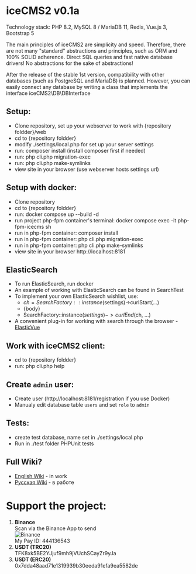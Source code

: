 # iceCMS2 v0.1a

Technology stack: PHP 8.2, MySQL 8 / MariaDB 11, Redis, Vue.js 3, Bootstrap 5

The main principles of iceCMS2 are simplicity and speed. Therefore, there are not many "standard" abstractions and
principles, such as ORM and 100% SOLID adherence. Direct SQL queries and fast native database drivers! No abstractions
for the sake of abstractions!

After the release of the stable 1st version, compatibility with other databases (such as PostgreSQL and MariaDB) is
planned. However, you can easily connect any database by writing a class that implements the interface
iceCMS2\DB\DBInterface

## Setup:
- Clone repository, set up your webserver to work with {repository foldder}/web
- cd to {repository foldder}
- modify ./settings/local.php for set up your server settings
- run: composer install (install composer first if needed)
- run: php cli.php migration-exec
- run: php cli.php make-symlinks
- view site in your browser (use webserver hosts settings url)

## Setup with docker:
- Clone repository
- cd to {repository foldder}
- run: docker compose up --build -d
- run project php-fpm container's terminal: docker compose exec -it php-fpm-icecms sh
- run in php-fpm container: composer install
- run in php-fpm container: php cli.php migration-exec
- run in php-fpm container: php cli.php make-symlinks
- view site in your browser http://localhost:8181

## ElasticSearch
 - To run ElasticSearch, run docker
 - An example of working with ElasticSearch can be found in SearchTest
 - To implement your own ElasticSearch wishlist, use:
   - $ch = SearchFactory::instance($settings)->curlStart(...)
   - {body}
   - SearchFactory::instance($settings)->curlEnd($ch, ...)
 - A convenient plug-in for working with search through the browser - [ElasticVue](https://chromewebstore.google.com/detail/hkedbapjpblbodpgbajblpnlpenaebaa)

## Work with iceCMS2 client:
- cd to {repository foldder}
- run: php cli.php help

## Create `admin` user:
- Create user (http://localhost:8181/registration if you use Docker)
- Manualy edit database table `users` and set `role` to `admin`

## Tests:
- create test database, name set in ./settings/local.php
- Run in ./test folder PHPUnit tests

## Full Wiki?
- [English Wiki](https://github.com/desfpc/iceCMS2/wiki) - in work
- [Русская Wiki](https://github.com/desfpc/iceCMS2/wiki/Главная) - в работе

# Support the project:
1. **Binance**  
Scan via the Binance App to send  
![Binance](https://github.com/desfpc/iceCMS2/assets/783571/342b15d9-b85d-4b08-b146-bc90c4074fb4 "Binance")  
My Pay ID: 444136543  
2. **USDT (TRC20)**  
TFK8xk5BE2YJjuf9mh9jVUchSCayZr9yJa  
3. **USDT (ERC20)**  
0x7dda48aad71e1319939b30eeda91efa9ea5582de  
